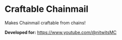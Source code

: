 # Craftable Chainmail
Makes Chainmail craftable from chains!

**Developed for:**
https://www.youtube.com/@nitwitsMC
